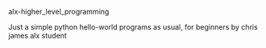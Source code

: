 alx-higher_level_programming

Just a simple python hello-world programs as usual, for beginners
by chris james alx student
